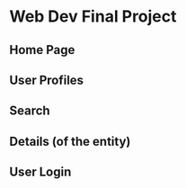# Web Dev Final Project

## Home Page

## User Profiles

## Search

## Details (of the entity)

## User Login

